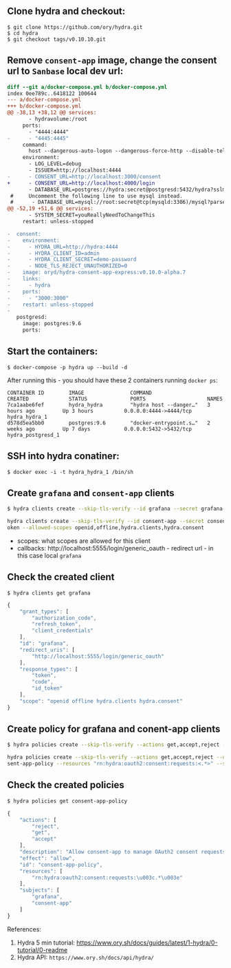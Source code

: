 ## Clone hydra and checkout:

```
$ git clone https://github.com/ory/hydra.git
$ cd hydra
$ git checkout tags/v0.10.10.git
```

## Remove `consent-app` image, change the consent url to `Sanbase` local dev url:

```diff
diff --git a/docker-compose.yml b/docker-compose.yml
index 0ee789c..6418122 100644
--- a/docker-compose.yml
+++ b/docker-compose.yml
@@ -38,13 +38,12 @@ services:
       - hydravolume:/root
     ports:
       - "4444:4444"
-      - "4445:4445"
     command:
       host --dangerous-auto-logon --dangerous-force-http --disable-telemetry
     environment:
       - LOG_LEVEL=debug
       - ISSUER=http://localhost:4444
-      - CONSENT_URL=http://localhost:3000/consent
+      - CONSENT_URL=http://localhost:4000/login
       - DATABASE_URL=postgres://hydra:secret@postgresd:5432/hydra?sslmode=disable
 #     Uncomment the following line to use mysql instead.
 #      - DATABASE_URL=mysql://root:secret@tcp(mysqld:3306)/mysql?parseTime=true
@@ -52,19 +51,6 @@ services:
       - SYSTEM_SECRET=youReallyNeedToChangeThis
     restart: unless-stopped

-  consent:
-    environment:
-      - HYDRA_URL=http://hydra:4444
-      - HYDRA_CLIENT_ID=admin
-      - HYDRA_CLIENT_SECRET=demo-password
-      - NODE_TLS_REJECT_UNAUTHORIZED=0
-    image: oryd/hydra-consent-app-express:v0.10.0-alpha.7
-    links:
-      - hydra
-    ports:
-      - "3000:3000"
-    restart: unless-stopped
-
   postgresd:
     image: postgres:9.6
     ports:
```

## Start the containers:

```
$ docker-compose -p hydra up --build -d
```
After running this - you should have these 2 containers running `docker ps`:
```
CONTAINER ID        IMAGE               COMMAND                  CREATED             STATUS              PORTS                    NAMES
7ca1aabe6fef        hydra_hydra         "hydra host --danger…"   3 hours ago         Up 3 hours          0.0.0.0:4444->4444/tcp   hydra_hydra_1
d578d5ea5bb0        postgres:9.6        "docker-entrypoint.s…"   2 weeks ago         Up 7 days           0.0.0.0:5432->5432/tcp   hydra_postgresd_1
```

## SSH into hydra conatiner:
```
$ docker exec -i -t hydra_hydra_1 /bin/sh
```

## Create `grafana` and `consent-app` clients
```bash
$ hydra clients create --skip-tls-verify --id grafana --secret grafana-secret -g authorization_code,refresh_token,client_credentials -r token,code,id_token --allowed-scopes openid,offline,hydra.clients,hydra.consent --callbacks http://localhost:5555/login/generic_oauth
```

```bash
hydra clients create --skip-tls-verify --id consent-app --secret consent-secret -g authorization_code,refresh_token,client_credentials -r token,code,id_t
oken --allowed-scopes openid,offline,hydra.clients,hydra.consent
```
* scopes: what scopes are allowed for this client
* callbacks: http://localhost:5555/login/generic_oauth - redirect url - in this case local `grafana`

## Check the created client
```
$ hydra clients get grafana
```
```javascript
{
	"grant_types": [
		"authorization_code",
		"refresh_token",
		"client_credentials"
	],
	"id": "grafana",
	"redirect_uris": [
		"http://localhost:5555/login/generic_oauth"
	],
	"response_types": [
		"token",
		"code",
		"id_token"
	],
	"scope": "openid offline hydra.clients hydra.consent"
}
```

## Create policy for grafana and conent-app clients
```bash
$ hydra policies create --skip-tls-verify --actions get,accept,reject --description "Allow consent-app to manage OAuth2 consent requests." --allow --id consent-app-policy --resources "rn:hydra:oauth2:consent:requests:<.*>" --subjects grafana
```

```bash
hydra policies create --skip-tls-verify --actions get,accept,reject --description "Allow consent-app to manage OAuth2 consent requests." --allow --id con
sent-app-policy --resources "rn:hydra:oauth2:consent:requests:<.*>" --subjects consent-app
```

## Check the created policies
```bash
$ hydra policies get consent-app-policy
```

```javascript
{
	"actions": [
		"reject",
		"get",
		"accept"
	],
	"description": "Allow consent-app to manage OAuth2 consent requests.",
	"effect": "allow",
	"id": "consent-app-policy",
	"resources": [
		"rn:hydra:oauth2:consent:requests:\u003c.*\u003e"
	],
	"subjects": [
		"grafana",
		"consent-app"
	]
}
```

References:
1. Hydra 5 min tutorial: https://www.ory.sh/docs/guides/latest/1-hydra/0-tutorial/0-readme
2. Hydra API: `https://www.ory.sh/docs/api/hydra/`

